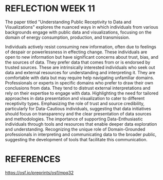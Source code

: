 # REFLECTION WEEK 11

The paper titled "Understanding Public Receptivity to Data and Visualizations" explores the nuanced ways in which individuals from various backgrounds engage with public data and visualizations, focusing on the domain of energy consumption, production, and transmission. 

Individuals actively resist consuming new information, often due to feelings of despair or powerlessness in effecting change.
These individuals are open to new information but have significant concerns about trust, bias, and the sources of data. They prefer data that comes from or is endorsed by trusted sources.
These are intrinsically interested individuals who seek out data and external resources for understanding and interpreting it. They are comfortable with data but may require help navigating unfamiliar domains.
Professionals or experts in specific domains who prefer to draw their own conclusions from data. They tend to distrust external interpretations and rely on their expertise to engage with data.
Highlighting the need for tailored approaches in data presentation and visualization to cater to different receptivity types.
Emphasizing the role of trust and source credibility, particularly for Data-Cautious individuals, suggesting that data initiatives should focus on transparency and the clear presentation of data sources and methodologies.
The importance of supporting Data-Enthusiastic individuals through tools and resources that enable deeper data exploration and understanding.
Recognizing the unique role of Domain-Grounded professionals in interpreting and communicating data to the broader public, suggesting the development of tools that facilitate this communication.

# REFERENCES
https://osf.io/preprints/osf/mpq32

